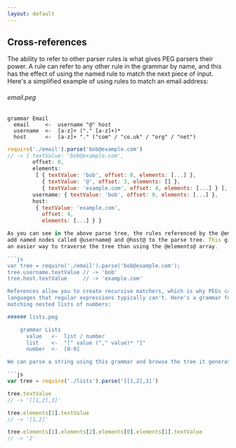 ```yaml
---
layout: default
---
```


## Cross-references

The ability to refer to other parser rules is what gives PEG parsers their
power. A rule can refer to any other rule in the grammar by name, and this has
the effect of using the named rule to match the next piece of input. Here's a
simplified example of using rules to match an email address:

###### email.peg

    grammar Email
      email     <-  username "@" host
      username  <-  [a-z]+ ("." [a-z]+)*
      host      <-  [a-z]+ "." ("com" / "co.uk" / "org" / "net")

```js
require('./email').parse('bob@example.com')
// -> { textValue: 'bob@example.com',
        offset: 0,
        elements: 
         [ { textValue: 'bob', offset: 0, elements: [...] },
           { textValue: '@', offset: 3, elements: [] },
           { textValue: 'example.com', offset: 4, elements: [...] } ],
        username: { textValue: 'bob', offset: 0, elements: [...] },
        host: 
         { textValue: 'example.com',
           offset: 4,
           elements: [...] } }

As you can see in the above parse tree, the rules referenced by the @email@ rule
add named nodes called @username@ and @host@ to the parse tree. This gives you
an easier way to traverse the tree than using the @elements@ array.

```js
var tree = require('./email').parse('bob@example.com');
tree.username.textValue // -> 'bob'
tree.host.textValue     // -> 'example.com'

References allow you to create recursive matchers, which is why PEGs can match
languages that regular expressions typically can't. Here's a grammar for
matching nested lists of numbers:

###### lists.peg

    grammar Lists
      value   <-  list / number
      list    <-  "[" value ("," value)* "]" 
      number  <-  [0-9]

We can parse a string using this grammar and browse the tree it generates:

```js
var tree = require('./lists').parse('[[1,2],3]')

tree.textValue
// -> '[[1,2],3]'

tree.elements[1].textValue
// -> '[1,2]'

tree.elements[1].elements[2].elements[0].elements[1].textValue
// -> '2'
```
